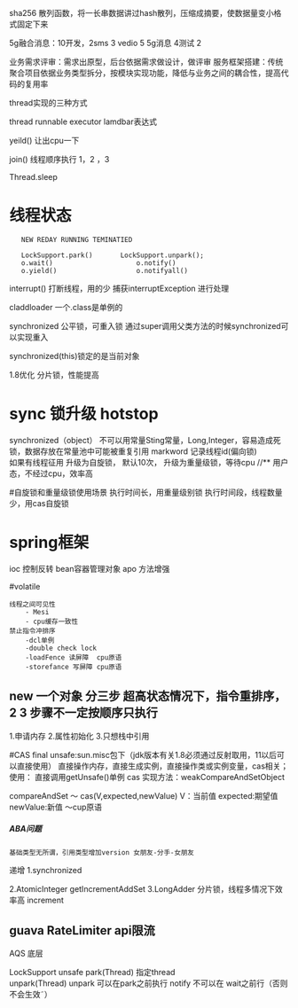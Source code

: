 sha256 散列函数，将一长串数据讲过hash散列，压缩成摘要，使数据量变小格式固定下来


5g融合消息：10开发，2sms 3 vedio 5 5g消息 4测试 2 

业务需求评审：需求出原型，后台依据需求做设计，做评审
服务框架搭建：传统聚合项目依据业务类型拆分，按模块实现功能，降低与业务之间的耦合性，提高代码的复用率


thread实现的三种方式

thread runnable executor lamdbar表达式


yeild() 让出cpu一下

join() 线程顺序执行 1，2 ，3

Thread.sleep


# 线程状态

       NEW REDAY RUNNING TEMINATIED
       
       LockSupport.park()       LockSupport.unpark();
       o.wait()                     o.notify()
       o.yield()                    o.notifyall()
       
       
  interrupt()   打断线程，用的少    捕获interruptException 进行处理
  
  
  claddloader 一个.class是单例的
  
  
  synchronized 公平锁，可重入锁  通过super调用父类方法的时候synchronized可以实现重入
  
  synchronized(this)锁定的是当前对象
  
  1.8优化  分片锁，性能提高
  
  
  # sync 锁升级 hotstop
  synchronized（object）  不可以用常量Sting常量，Long,Integer，容易造成死锁，数据存放在常量池中可能被重复引用
  markword 记录线程id(偏向锁)  
  如果有线程征用 升级为自旋锁，
  默认10次，
  升级为重量级锁，等待cpu
        //** 用户态，不经过cpu，效率高
 
 #自旋锁和重量级锁使用场景
  执行时间长，用重量级别锁
  执行时间段，线程数量少，用cas自旋锁
  
# spring框架

ioc 控制反转 bean容器管理对象
apo 方法增强
  
#volatile

    线程之间可见性
        - Mesi
        - cpu缓存一致性
    禁止指令冲排序
        -dcl单例
        -double check lock
        -loadFence 读屏障  cpu原语
        -storefance 写屏障 cpu原语
        
## new 一个对象 分三步 超高状态情况下，指令重排序，2 3 步骤不一定按顺序只执行
1.申请内存
2.属性初始化
3.只想栈中引用

#CAS
final unsafe:sun.misc包下（jdk版本有关1.8必须通过反射取用，11以后可以直接使用）
直接操作内存，直接生成实例，直接操作类或实例变量，cas相关； 
使用： 直接调用getUnsafe()单例
cas 实现方法：weakCompareAndSetObject

compareAndSet
 ～ cas(V,expected,newValue)
    V：当前值
    expected:期望值
    newValue:新值
 ～cup原语    
 
##### ABA问题
    基础类型无所谓，引用类型增加version 女朋友-分手-女朋友
    
递增
1.synchronized

2.AtomicInteger
    getIncrementAddSet
3.LongAdder     分片锁，线程多情况下效率高 
    increment
 
 
 
## guava  RateLimiter       api限流

AQS 底层

LockSupport     unsafe
    park(Thread)  指定thread   
    unpark(Thread)
  unpark 可以在park之前执行
  notify 不可以在 wait之前行（否则不会生效˜）